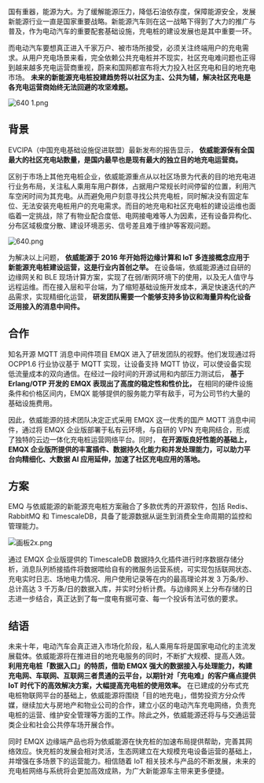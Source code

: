 国有重器，能源为大。为了缓解能源压力，降低石油依存度，保障能源安全，发展新能源行业一直是国家重要战略。新能源汽车则在这一战略下得到了大力的推广与普及，作为电动汽车的重要配套基础设施，充电桩的建设发展也是其中重要一环。

而电动汽车要想真正进入千家万户、被市场所接受，必须关注终端用户的充电需求。从用户充电场景来看，完全依赖公共充电桩并不现实，社区充电难问题也正得到越来越多充电运营商重视，蔚来和国网都宣布将大力投入社区充电和目的地充电市场。 **未来的新能源充电桩投建趋势将以社区为主、公共为辅，解决社区充电是各充电运营商始终无法回避的攻坚难题。**

![640 1.png](https://static.emqx.net/images/e8a2ba38ee8f00beb4efa1b498457419.png)

## 背景

EVCIPA（中国充电基础设施促进联盟）最新发布的报告显示， **依威能源保有全国最大的社区充电站数量，是国内最早也是现有最大的独立目的地充电运营商。**


区别于市场上其他充电桩企业，依威能源重点从以社区场景为代表的目的地充电进行业务布局，关注私人乘用车用户群体，占据用户常规长时间停留的位置，利用汽车空闲时间为其充电。从而避免用户刻意寻找公共充电桩，同时解决没有固定车位、无法安装充电桩用户的充电需求。而目的地充电和社区充电桩的建设运维也面临着一定挑战，除了有物业配合度低、电网接电难等人为因素，还有设备异构化、分布区域极度分散、建设环境恶劣、信号差且难于维护等客观问题。

![640.png](https://static.emqx.net/images/c3a3effeddf9399eab6230a1625a1f84.png)

为解决以上问题， **依威能源于 2016 年开始将边缘计算和 IoT 多连接概念应用于新能源充电桩建设运营，这是行业内首创之举。** 在设备端，依威能源通过自研的边缘网关和 BLE 现场计算方案，实现了在弱/断网环境下的使用，以及无人值守与远程运维。而在接入层和平台端，为了缩短基础设施开发成本，满足快速迭代的产品需求，实现精细化运营， **研发团队需要一个能够支持多协议和海量异构化设备泛用接入的消息中间件。**

## 合作

知名开源 MQTT 消息中间件项目 EMQX 进入了研发团队的视野。他们发现通过将 OCPP1.6 行业协议基于 MQTT 实现，让设备支持 MQTT 协议，可以使设备实现低流量成本的双向通信。在经过一段时间的开源试用和内部压力测试后， **基于 Erlang/OTP 开发的 EMQX 表现出了高度的稳定性和性价比，** 在相同的硬件设施条件和价格区间内，EMQX 能够提供的服务能力罕有敌手，可为公司节约大量的基础设施费用。

因此，依威能源的技术团队决定正式采用 EMQX 这一优秀的国产 MQTT 消息中间件，通过将 EMQX 企业版部署于私有云环境，与自研的 VPN 充电网结合，形成了独特的云边一体化充电桩运营网络平台。同时， **在开源版良好性能的基础上，EMQX 企业版所提供的丰富插件、数据持久化能力和并发处理能力，可以助力平台向精细化、大数据 AI 应用延伸，加速了社区充电应用的落地。**

## 方案

EMQ 与依威能源的新能源充电桩方案融合了多款优秀的开源软件，包括 Redis、RabbitMQ 和 TimescaleDB，具备了能源数据从诞生到消费全生命周期的监控和管理能力。

![画板2x.png](https://static.emqx.net/images/3f076369417837557e30be2e33b134ac.png)


通过 EMQX 企业版提供的 TimescaleDB 数据持久化插件进行时序数据存储分析，消息队列桥接插件将数据喂给自有的微服务运营系统，可实现包括联网状态、充电实时日志、场地电力情况、用户使用记录等在内的最高理论并发 3 万条/秒、总计高达 3 千万条/日的数据入库，并实时分析计费。与边缘网关上分布存储的日志进一步结合，真正达到了每一度电有据可查、每一个投诉有法可依的要求。

## 结语 

未来十年，电动汽车会真正进入市场化阶段，私人乘用车将是国家电动化的主流发展载体。依威能源将在推进目的地充电服务的同时，不断扩大规模、提高人效。 **利用充电桩「数据入口」的特质，借助 EMQX 强大的数据接入与处理能力，构建充电网、车联网、互联网三者贯通的云平台，以期针对「充电难」的客户痛点提供 IoT 时代下的高效解决方案，大幅提高充电桩的使用效率。** 在已建成的分布式充电桩物联网平台的基础上，依威能源将围绕「目的地充电」，借势投资方分众传媒，继续加大与房地产和物业公司的合作，建立小区的电动汽车充电网络，负责充电桩的运营、维护安全管理等方面的工作。除此之外，依威能源还将与与交通运营类企业和社会公共停车场开展合作。



同时 EMQX 边缘端产品也将为依威能源在快充桩的加速布局提供帮助，完善其网络效应。快充桩的发展会相对灵活，生态网建立在大规模充电设备运营的基础上，并增强在多场景下的运营能力。相信随着 IoT 相关技术与产品的不断发展，未来的充电桩网络与系统将会更加高效成熟，为广大新能源车主带来更多便捷。
